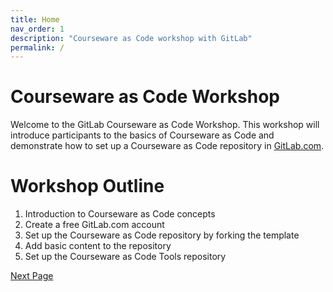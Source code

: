 ```yaml
---
title: Home
nav_order: 1
description: "Courseware as Code workshop with GitLab"
permalink: /
---
```


# Courseware as Code Workshop

Welcome to the GitLab Courseware as Code Workshop. This workshop will introduce participants to the basics of Courseware as Code and demonstrate how to set up a Courseware as Code repository in [GitLab.com](https://gitlab.com/).

# Workshop Outline
1. Introduction to Courseware as Code concepts
2. Create a free GitLab.com account
3. Set up the Courseware as Code repository by forking the template
4. Add basic content to the repository
5. Set up the Courseware as Code Tools repository

[Next Page](https://devops-education.gitlab.io/cwac-workshop/course/Introduction/)
